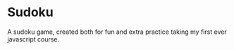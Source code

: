 # Sudoku
A sudoku game, created both for fun and extra practice taking my first ever javascript course.
